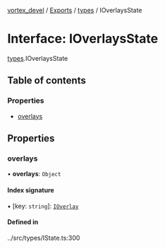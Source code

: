 [vortex_devel](../README.md) / [Exports](../modules.md) / [types](../modules/types.md) / IOverlaysState

# Interface: IOverlaysState

[types](../modules/types.md).IOverlaysState

## Table of contents

### Properties

- [overlays](types.IOverlaysState.md#overlays)

## Properties

### overlays

• **overlays**: `Object`

#### Index signature

▪ [key: `string`]: [`IOverlay`](types.IOverlay.md)

#### Defined in

../src/types/IState.ts:300
